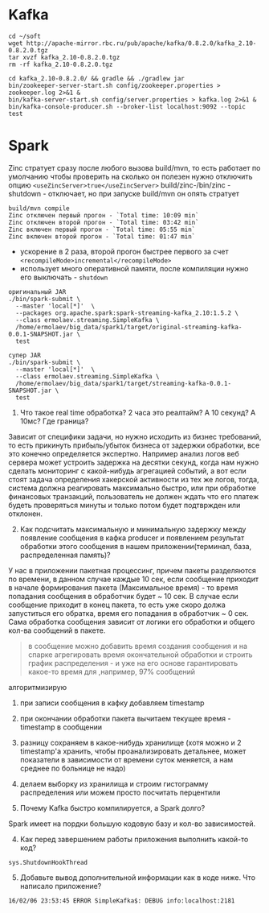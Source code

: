 # Kafka

```
cd ~/soft
wget http://apache-mirror.rbc.ru/pub/apache/kafka/0.8.2.0/kafka_2.10-0.8.2.0.tgz
tar xvzf kafka_2.10-0.8.2.0.tgz
rm -rf kafka_2.10-0.8.2.0.tgz

cd kafka_2.10-0.8.2.0/ && gradle && ./gradlew jar
bin/zookeeper-server-start.sh config/zookeeper.properties > zookeeper.log 2>&1 &
bin/kafka-server-start.sh config/server.properties > kafka.log 2>&1 &
bin/kafka-console-producer.sh --broker-list localhost:9092 --topic test
```
# Spark
Zinc стратует сразу после любого вызова build/mvn, то есть работает по умолчанию
чтобы проверить на сколько он полезен нужно отключить опцию `<useZincServer>true</useZincServer>`
build/zinc-<version>/bin/zinc -shutdown - отключает, но при запуске build/mvn он опять стратует

```
build/mvn compile
Zinc отключен первый прогон - `Total time: 10:09 min`
Zinc отключен второй прогон - `Total time: 03:42 min`
Zinc включен первый прогон - `Total time: 05:55 min`
Zinc включен второй прогон - `Total time: 01:47 min`
```

- ускорение в 2 раза, второй прогон быстрее первого за счет `<recompileMode>incremental</recompileMode>`
- использует много оперативной памяти, после компиляции нужно его выключать - `shutdown`


```
оригинальный JAR
./bin/spark-submit \
  --master 'local[*]'  \
  --packages org.apache.spark:spark-streaming-kafka_2.10:1.5.2 \
  --class ermolaev.streaming.SimpleKafka \
  /home/ermolaev/big_data/spark1/target/original-streaming-kafka-0.0.1-SNAPSHOT.jar \
  test

супер JAR
./bin/spark-submit \
  --master 'local[*]'  \
  --class ermolaev.streaming.SimpleKafka \
  /home/ermolaev/big_data/spark1/target/streaming-kafka-0.0.1-SNAPSHOT.jar \
  test
```


1. Что такое real time обработка? 2 часа это реалтайм? А 10 секунд? А 10мс? Где граница?

  Зависит от специфики задачи, но нужно исходить из бизнес требований, то есть прикинуть прибыль/убыток бизнеса от задержки обработки, все это конечно определяется экспертно. Например анализ логов веб сервера может устроить задержка на десятки секунд, когда нам нужно сделать мониторинг с какой-нибудь агрегацией событий, а вот если стоят задача определения хакерской активности из тех же логов, тогда, система должна реагировать максимально быстро, или при обработке финансовых транзакций, пользователь не должен ждать что его платеж будеть проверяться минуты и только потом будет подтвржден или отклонен.

2. Как подсчитать максимальную и минимальную задержку между появление сообщения в кафка producer и появлением результат обработки этого сообщения в нашем приложении(терминал, база, распределенная память)?

  У нас в приложении пакетная процессинг, причем пакеты разделяются по времени, в данном случае каждые 10 сек, если сообщение приходит в начале формирования пакета (Максимальное время) - то время попадания сообщения в обработчик будет ~ 10 сек. В случае если сообщение приходит в конец пакета, то есть уже скоро должа запуститься его обратка, время его попадания в обработчик ~ 0 сек. Сама обработка сообщения зависит от логики его обработки и общего кол-ва сообщений в пакете.

  > в сообщение можно добавить время создания сообщения и на спарке агрегировать время окончательной обработки и строить график распределения - и уже на его основе гарантировать какое-то время для ,например, 97% сообщений

  алгоритмизирую
  1. при записи сообщения в кафку добавляем timestamp
  2. при окончании обработки пакета вычитаем текущее время - timestamp в сообщении
  3. разницу сохраняем в какое-нибудь хранилище (хотя можно и 2 timestamp'а хранить, чтобы проанализировать детальнее, может показатели в зависимости от времени суток меняется, а нам среднее по больнице не надо)
  4. делаем выборку из хранилища и строим гистограмму распределения или можем просто посчитать перцентили


3. Почему Kafka быстро компилируется, а Spark долго?

  Spark имеет на пордки большую кодовую базу и кол-во зависимостей.

4. Как перед завершением работы приложения выполнить какой-то код?

  `sys.ShutdownHookThread`

5. Добавьте вывод дополнительной информации как в коде ниже. Что написало приложение?

  `16/02/06 23:53:45 ERROR SimpleKafka$: DEBUG info:localhost:2181`

